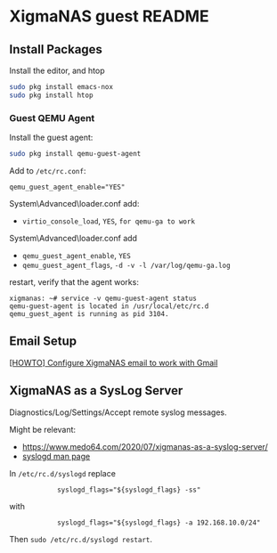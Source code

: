 # XigmaNAS guest README

## Install Packages

Install the editor, and htop
```sh
sudo pkg install emacs-nox
sudo pkg install htop
```

### Guest QEMU Agent

Install the guest agent:
```sh
sudo pkg install qemu-guest-agent
```

Add to `/etc/rc.conf`:
```
qemu_guest_agent_enable="YES"
```

System\Advanced\loader.conf add:

* `virtio_console_load`, `YES`, `for qemu-ga to work`

System\Advanced\loader.conf add

* `qemu_guest_agent_enable`, `YES`
* `qemu_guest_agent_flags`, `-d -v -l /var/log/qemu-ga.log`

restart, verify that the agent works:

```
xigmanas: ~# service -v qemu-guest-agent status
qemu-guest-agent is located in /usr/local/etc/rc.d
qemu_guest_agent is running as pid 3104.
```

## Email Setup

[[HOWTO] Configure XigmaNAS email to work with Gmail](https://www.xigmanas.com/forums/viewtopic.php?t=5)

## XigmaNAS as a SysLog Server

Diagnostics/Log/Settings/Accept remote syslog messages.

Might be relevant:

* https://www.medo64.com/2020/07/xigmanas-as-a-syslog-server/
* [syslogd man page](https://man.freebsd.org/cgi/man.cgi?syslogd)

In `/etc/rc.d/syslogd` replace
```
            syslogd_flags="${syslogd_flags} -ss"
```
with
```
            syslogd_flags="${syslogd_flags} -a 192.168.10.0/24"
```

Then `sudo /etc/rc.d/syslogd restart`.
